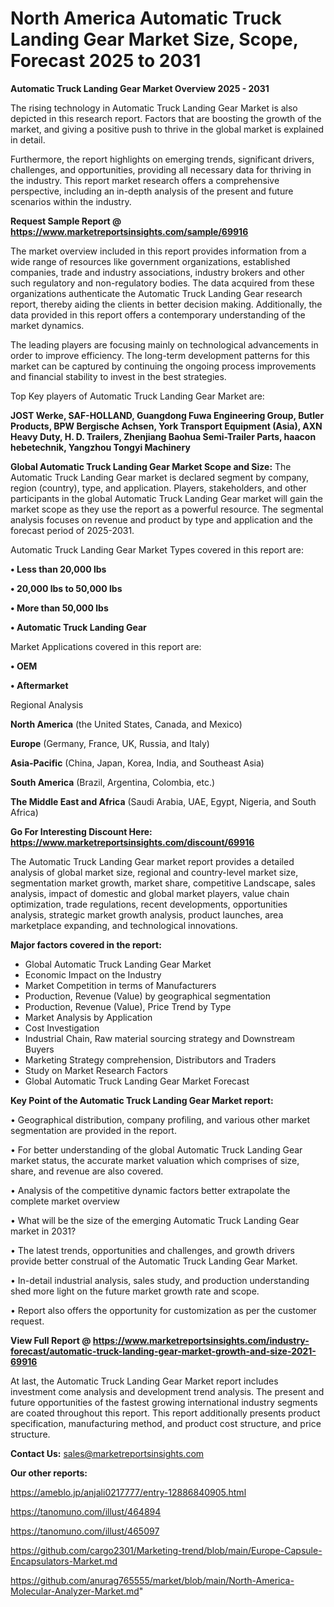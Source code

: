 # North America Automatic Truck Landing Gear Market Size, Scope, Forecast 2025 to 2031

<Strong> Automatic Truck Landing Gear Market Overview 2025 - 2031</strong>

The rising technology in Automatic Truck Landing Gear Market is also depicted in this research report. Factors that are boosting the growth of the market, and giving a positive push to thrive in the global market is explained in detail.

Furthermore, the report highlights on emerging trends, significant drivers, challenges, and opportunities, providing all necessary data for thriving in the industry. This report market research offers a comprehensive perspective, including an in-depth analysis of the present and future scenarios within the industry.

<strong>Request Sample Report @ <a href=https://www.marketreportsinsights.com/sample/69916>https://www.marketreportsinsights.com/sample/69916</a></strong>

The market overview included in this report provides information from a wide range of resources like government organizations, established companies, trade and industry associations, industry brokers and other such regulatory and non-regulatory bodies. The data acquired from these organizations authenticate the Automatic Truck Landing Gear research report, thereby aiding the clients in better decision making. Additionally, the data provided in this report offers a contemporary understanding of the market dynamics.

The leading players are focusing mainly on technological advancements in order to improve efficiency. The long-term development patterns for this market can be captured by continuing the ongoing process improvements and financial stability to invest in the best strategies.

Top Key players of Automatic Truck Landing Gear Market are:

<strong>JOST Werke, SAF-HOLLAND, Guangdong Fuwa Engineering Group, Butler Products, BPW Bergische Achsen, York Transport Equipment (Asia), AXN Heavy Duty, H. D. Trailers, Zhenjiang Baohua Semi-Trailer Parts, haacon hebetechnik, Yangzhou Tongyi Machinery</strong>

<strong><b>Global Automatic Truck Landing Gear Market Scope and Size:</b></strong>
The Automatic Truck Landing Gear market is declared segment by company, region (country), type, and application. Players, stakeholders, and other participants in the global Automatic Truck Landing Gear market will gain the market scope as they use the report as a powerful resource. The segmental analysis focuses on revenue and product by type and application and the forecast period of 2025-2031.

Automatic Truck Landing Gear Market Types covered in this report are:

<strong>• Less than 20,000 lbs

• 20,000 lbs to 50,000 lbs

• More than 50,000 lbs

• Automatic Truck Landing Gear</strong>

Market Applications covered in this report are:

<strong>• OEM

• Aftermarket</strong> 

Regional Analysis

<strong>North America</strong> (the United States, Canada, and Mexico)

<strong>Europe</strong> (Germany, France, UK, Russia, and Italy)

<strong>Asia-Pacific</strong> (China, Japan, Korea, India, and Southeast Asia)

<strong>South America</strong> (Brazil, Argentina, Colombia, etc.)

<strong>The Middle East and Africa</strong> (Saudi Arabia, UAE, Egypt, Nigeria, and South Africa)

<strong>Go For Interesting Discount Here: <a href=https://www.marketreportsinsights.com/discount/69916>https://www.marketreportsinsights.com/discount/69916</a></strong>

The Automatic Truck Landing Gear market report provides a detailed analysis of global market size, regional and country-level market size, segmentation market growth, market share, competitive Landscape, sales analysis, impact of domestic and global market players, value chain optimization, trade regulations, recent developments, opportunities analysis, strategic market growth analysis, product launches, area marketplace expanding, and technological innovations.

<strong><b>Major factors covered in the report:</b></strong>
<ul>
  <li>Global Automatic Truck Landing Gear Market </li>
  <li>Economic Impact on the Industry</li>
  <li>Market Competition in terms of Manufacturers</li>
  <li>Production, Revenue (Value) by geographical segmentation</li>
  <li>Production, Revenue (Value), Price Trend by Type</li>
  <li>Market Analysis by Application</li>
  <li>Cost Investigation</li>
  <li>Industrial Chain, Raw material sourcing strategy and Downstream Buyers</li>
  <li>Marketing Strategy comprehension, Distributors and Traders</li>
  <li>Study on Market Research Factors</li>
  <li>Global Automatic Truck Landing Gear Market Forecast</li>
</ul>

<strong><b>Key Point of the Automatic Truck Landing Gear Market report:</b></strong>

• Geographical distribution, company profiling, and various other market segmentation are provided in the report.

• For better understanding of the global Automatic Truck Landing Gear market status, the accurate market valuation which comprises of size, share, and revenue are also covered.

• Analysis of the competitive dynamic factors better extrapolate the complete market overview

• What will be the size of the emerging Automatic Truck Landing Gear market in 2031?

• The latest trends, opportunities and challenges, and growth drivers provide better construal of the Automatic Truck Landing Gear Market.

• In-detail industrial analysis, sales study, and production understanding shed more light on the future market growth rate and scope.

• Report also offers the opportunity for customization as per the customer request.

<strong><b>View Full Report @ <a href=https://www.marketreportsinsights.com/industry-forecast/automatic-truck-landing-gear-market-growth-and-size-2021-69916>https://www.marketreportsinsights.com/industry-forecast/automatic-truck-landing-gear-market-growth-and-size-2021-69916</a></b></strong>


At last, the Automatic Truck Landing Gear Market report includes investment come analysis and development trend analysis. The present and future opportunities of the fastest growing international industry segments are coated throughout this report. This report additionally presents product specification, manufacturing method, and product cost structure, and price structure.

<strong>Contact Us:</strong>
sales@marketreportsinsights.com

<strong>Our other reports:</strong>

<a href=https://ameblo.jp/anjali0217777/entry-12886840905.html>https://ameblo.jp/anjali0217777/entry-12886840905.html</a>

<a href=https://tanomuno.com/illust/464894>https://tanomuno.com/illust/464894</a>

<a href=https://tanomuno.com/illust/465097>https://tanomuno.com/illust/465097</a>

<a href=https://github.com/cargo2301/Marketing-trend/blob/main/Europe-Capsule-Encapsulators-Market.md>https://github.com/cargo2301/Marketing-trend/blob/main/Europe-Capsule-Encapsulators-Market.md</a>

<a href=https://github.com/anurag765555/market/blob/main/North-America-Molecular-Analyzer-Market.md>https://github.com/anurag765555/market/blob/main/North-America-Molecular-Analyzer-Market.md</a>"
